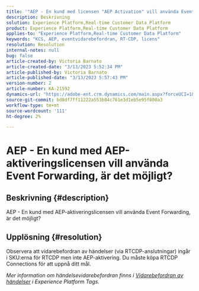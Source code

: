 ```yaml
---
title: '"AEP - En kund med licensen "AEP Activation" vill använda Event Forwarding, är det möjligt?"'
description: Beskrivning
solution: Experience Platform,Real-time Customer Data Platform
product: Experience Platform,Real-time Customer Data Platform
applies-to: "Experience Platform,Real-time Customer Data Platform"
keywords: "KCS, AEP, eventvidarebefordran, RT-CDP, licens"
resolution: Resolution
internal-notes: null
bug: false
article-created-by: Victoria Barnato
article-created-date: "3/13/2023 5:52:34 PM"
article-published-by: Victoria Barnato
article-published-date: "3/13/2023 5:57:43 PM"
version-number: 2
article-number: KA-21592
dynamics-url: "https://adobe-ent.crm.dynamics.com/main.aspx?forceUCI=1&pagetype=entityrecord&etn=knowledgearticle&id=dd872bd5-c7c1-ed11-83ff-6045bd006079"
source-git-commit: bd8df7ff11222a553b84c761e3d1eb5e95f800a3
workflow-type: tm+mt
source-wordcount: '111'
ht-degree: 2%

---
```


# AEP - En kund med AEP-aktiveringslicensen vill använda Event Forwarding, är det möjligt?

## Beskrivning {#description}

AEP - En kund med AEP-aktiveringslicensen vill använda Event Forwarding, är det möjligt?

## Upplösning {#resolution}


Observera att vidarebefordran av händelser (via RTCDP-anslutningar) ingår i SKU:erna för RTCDP men inte AEP-aktivering.
Du måste köpa RTCDP Connections för att uppnå ditt mål.

*Mer information om händelsevidarebefordran finns i [Vidarebefordran av händelser](https://experienceleague.adobe.com/docs/experience-platform/tags/event-forwarding/overview.html?lang=en) i Experience Platform Tags.*


